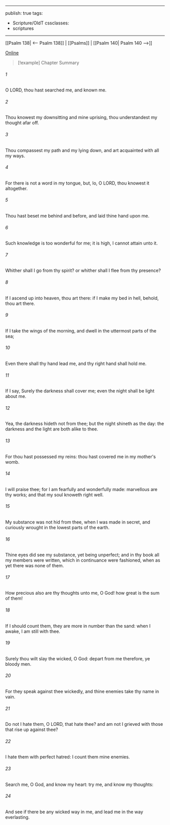 

---
publish: true
tags:
  - Scripture/OldT
cssclasses:
  - scriptures
---
[[Psalm 138| <-- Psalm 138]] | [[Psalms]] | [[Psalm 140| Psalm 140 -->]]

[Online](https://churchofjesuschrist.org/study/scriptures/ot/ps/139?lang=eng)

>[!example] Chapter Summary
>
###### 1
O LORD, thou hast searched me, and known me.
###### 2
Thou knowest my downsitting and mine uprising, thou understandest my thought afar off.
###### 3
Thou compassest my path and my lying down, and art acquainted with all my ways.
###### 4
For there is not a word in my tongue, but, lo, O LORD, thou knowest it altogether.
###### 5
Thou hast beset me behind and before, and laid thine hand upon me.
###### 6
Such knowledge is too wonderful for me; it is high, I cannot attain unto it.
###### 7
Whither shall I go from thy spirit?  or whither shall I flee from thy presence?
###### 8
If I ascend up into heaven, thou art there: if I make my bed in hell, behold, thou art there.
###### 9
If I take the wings of the morning, and dwell in the uttermost parts of the sea;
###### 10
Even there shall thy hand lead me, and thy right hand shall hold me.
###### 11
If I say, Surely the darkness shall cover me; even the night shall be light about me.
###### 12
Yea, the darkness hideth not from thee; but the night shineth as the day: the darkness and the light are both alike to thee.
###### 13
For thou hast possessed my reins: thou hast covered me in my mother's womb.
###### 14
I will praise thee; for I am fearfully and wonderfully made: marvellous are thy works; and that my soul knoweth right well.
###### 15
My substance was not hid from thee, when I was made in secret, and curiously wrought in the lowest parts of the earth.
###### 16
Thine eyes did see my substance, yet being unperfect; and in thy book all my members were written, which in continuance were fashioned, when as yet there was none of them.
###### 17
How precious also are thy thoughts unto me, O God!  how great is the sum of them!
###### 18
If I should count them, they are more in number than the sand: when I awake, I am still with thee.
###### 19
Surely thou wilt slay the wicked, O God: depart from me therefore, ye bloody men.
###### 20
For they speak against thee wickedly, and thine enemies take thy name in vain.
###### 21
Do not I hate them, O LORD, that hate thee?  and am not I grieved with those that rise up against thee?
###### 22
I hate them with perfect hatred: I count them mine enemies.
###### 23
Search me, O God, and know my heart: try me, and know my thoughts:
###### 24
And see if there be any wicked way in me, and lead me in the way everlasting.



